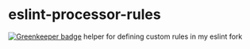 # eslint-processor-rules

[![Greenkeeper badge](https://badges.greenkeeper.io/uwx/eslint-processor-rules.svg)](https://greenkeeper.io/)
helper for defining custom rules in my eslint fork
